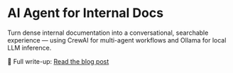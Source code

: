 # AI Agent for Internal Docs

Turn dense internal documentation into a conversational, searchable experience — using CrewAI for multi-agent workflows and Ollama for local LLM inference.

🔗 Full write-up: [Read the blog post](https://dhyey-devops.hashnode.dev/automating-internal-docs-search-with-llm-agents-crewai-ollama)
